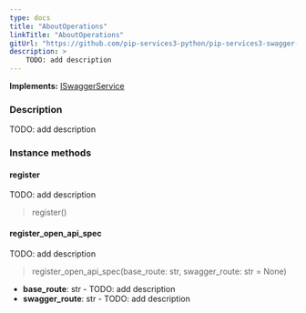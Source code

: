 ```yaml
---
type: docs
title: "AboutOperations"
linkTitle: "AboutOperations"
gitUrl: "https://github.com/pip-services3-python/pip-services3-swagger-python"
description: >
    TODO: add description
---
```


**Implements:** [ISwaggerService](../../../rpc/services/iswagger_service)

### Description

TODO: add description

### Instance methods

#### register
TODO: add description

> register()

#### register_open_api_spec
TODO: add description

> register_open_api_spec(base_route: str, swagger_route: str = None)

- **base_route**: str - TODO: add description
- **swagger_route**: str - TODO: add description